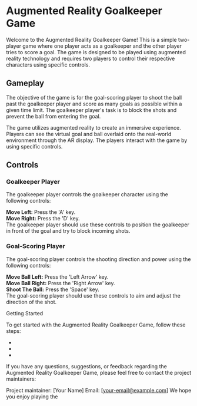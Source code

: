 # Augmented Reality Goalkeeper Game

Welcome to the Augmented Reality Goalkeeper Game! This is a simple two-player game where one player acts as a goalkeeper and the other player tries to score a goal. The game is designed to be played using augmented reality technology and requires two players to control their respective characters using specific controls.

## Gameplay

The objective of the game is for the goal-scoring player to shoot the ball past the goalkeeper player and score as many goals as possible within a given time limit. The goalkeeper player's task is to block the shots and prevent the ball from entering the goal.

The game utilizes augmented reality to create an immersive experience. Players can see the virtual goal and ball overlaid onto the real-world environment through the AR display. The players interact with the game by using specific controls.

## Controls

### Goalkeeper Player
The goalkeeper player controls the goalkeeper character using the following controls:

**Move Left:** Press the 'A' key.<br>
**Move Right:** Press the 'D' key.<br>
The goalkeeper player should use these controls to position the goalkeeper in front of the goal and try to block incoming shots.

### Goal-Scoring Player
The goal-scoring player controls the shooting direction and power using the following controls:

**Move Ball Left:** Press the 'Left Arrow' key.<br>
**Move Ball Right:** Press the 'Right Arrow' key.<br>
**Shoot The Ball:** Press the 'Space' key.<br>
The goal-scoring player should use these controls to aim and adjust the direction of the shot.

Getting Started

To get started with the Augmented Reality Goalkeeper Game, follow these steps:

*
*
*

If you have any questions, suggestions, or feedback regarding the Augmented Reality Goalkeeper Game, please feel free to contact the project maintainers:

Project maintainer: [Your Name]
Email: [your-email@example.com]
We hope you enjoy playing the
